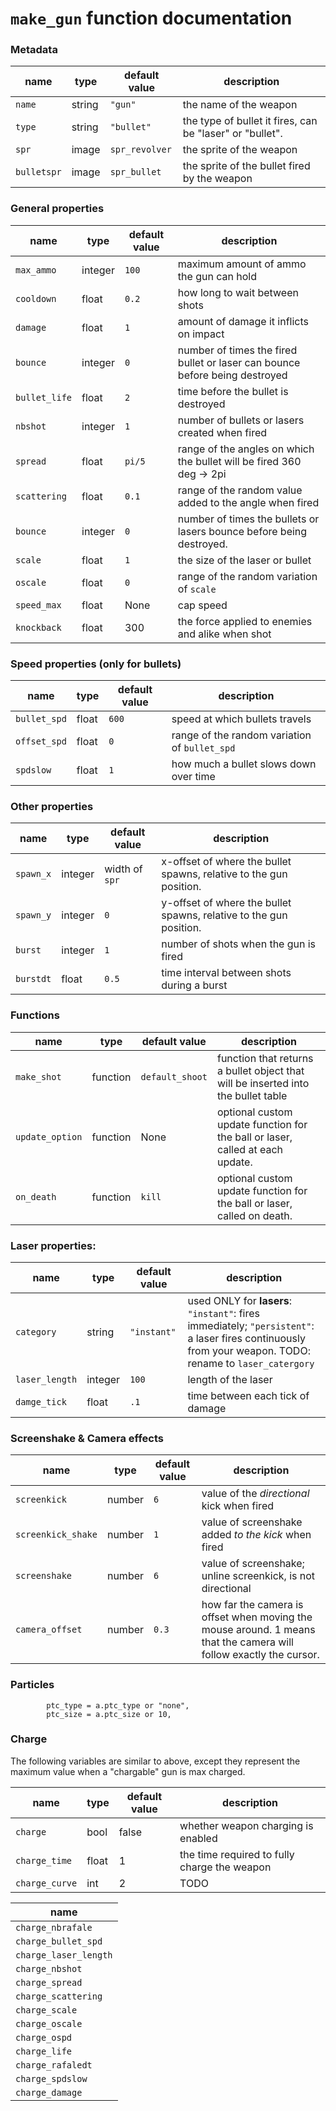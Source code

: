 # `make_gun` function documentation

### Metadata
| name                   | type    | default value | description |
| ---------------------- | ------- | - | - |
| `name`                 | string  | `"gun"` | the name of the weapon |
| `type`                 | string  | `"bullet"` | the type of bullet it fires, can be "laser" or "bullet". |
| `spr`                  | image   | `spr_revolver` | the sprite of the weapon |
| `bulletspr`            | image   | `spr_bullet` | the sprite of the bullet fired by the weapon |

### General properties
| name                   | type    | default value | description |
| ---------------------- | ------- | - | - |
| `max_ammo`             | integer | `100` | maximum amount of ammo the gun can hold |
| `cooldown`             | float   | `0.2` | how long to wait between shots |
| `damage`               | float   | `1` | amount of damage it inflicts on impact |
| `bounce`               | integer | `0` | number of times the fired bullet or laser can bounce before being destroyed |
| `bullet_life`          | float   | `2` | time before the bullet is destroyed |
| `nbshot`               | integer | `1` | number of bullets or lasers created when fired |
| `spread`               | float   | `pi/5` | range of the angles on which the bullet will be fired 360 deg -> 2pi |
| `scattering`           | float   | `0.1` | range of the random value added to the angle when fired |
| `bounce`               | integer | `0` | number of times the bullets or lasers bounce before being destroyed.
| `scale`                | float   | `1` | the size of the laser or bullet |
| `oscale` 	             | float   | `0` | range of the random variation of `scale` |
| `speed_max` | float | None | cap speed |
| `knockback` | float | 300  | the force applied to enemies and alike when shot |

### Speed properties (only for bullets)
| name                   | type    | default value | description |
| ---------------------- | ------- | - | - |
| `bullet_spd`           | float   | `600` | speed at which bullets travels |
| `offset_spd`           | float   | `0` | range of the random variation of `bullet_spd` |
| `spdslow`              | float   | `1` | how much a bullet slows down over time |

### Other properties
| name                   | type    | default value | description |
| ---------------------- | ------- | - | - |
| `spawn_x`              | integer | width of `spr` | x-offset of where the bullet spawns, relative to the gun position. |
| `spawn_y`              | integer | `0` | y-offset of where the bullet spawns, relative to the gun position. |
| `burst`               | integer | `1` | number of shots when the gun is fired |
| `burstdt`             | float   | `0.5` | time interval between shots during a burst |

### Functions
| name | type | default value | description |
| - |-|-|-|
| `make_shot`        | function| `default_shoot` | function that returns a bullet object that will be inserted into the bullet table |
| `update_option`        | function| None | optional custom update function for the ball or laser, called at each update. |
| `on_death`             | function| `kill` | optional custom update function for the ball or laser, called on death. |

### Laser properties:
| name                   | type    | default value | description |
| ---------------------- | ------- | - | - |
| `category`             | string  | `"instant"` | used ONLY for **lasers**: `"instant"`: fires immediately; `"persistent"`: a laser fires continuously from your weapon. TODO: rename to `laser_catergory` |
| `laser_length`         | integer | `100` | length of the laser |
| `damge_tick`         | float | `.1` | time between each tick of damage |

### Screenshake & Camera effects
| name                   | type    | default value | description |
| ---------------------- | ------- | - | - |
| `screenkick`           | number | `6` | value of the _directional_ kick when fired |
| `screenkick_shake`     | number | `1` | value of screenshake added *to the kick* when fired |
| `screenshake`          | number | `6` | value of screenshake; unline screenkick, is not directional |
| `camera_offset`        | number | `0.3` | how far the camera is offset when moving the mouse around. 1 means that the camera will follow exactly the cursor. |

### Particles
```
		ptc_type = a.ptc_type or "none", 
		ptc_size = a.ptc_size or 10,
```

### Charge
The following variables are similar to above, except they represent the maximum value when a "chargable" gun is max charged. 

| name | type | default value | description |
|-|-|-|-|
| `charge` | bool | false | whether weapon charging is enabled |
| `charge_time` | float | 1 | the time required to fully charge the weapon |
| `charge_curve` | int | 2 | TODO |

| name | 
|-|
| `charge_nbrafale`      |
| `charge_bullet_spd`    |
| `charge_laser_length`  |
| `charge_nbshot`        |
| `charge_spread`        |
| `charge_scattering`    |
| `charge_scale`         |
| `charge_oscale`        |
| `charge_ospd`          |
| `charge_life`          |
| `charge_rafaledt`      |
| `charge_spdslow`       |
| `charge_damage`        |
